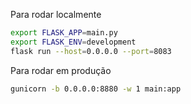 Para rodar localmente
```sh
export FLASK_APP=main.py
export FLASK_ENV=development
flask run --host=0.0.0.0 --port=8083
```

Para rodar em produção
```sh
gunicorn -b 0.0.0.0:8880 -w 1 main:app
```